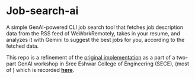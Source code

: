 # Job-search-ai
A simple GenAI-powered CLI job search tool that fetches job description data from the RSS feed of WeWorkRemotely, takes in your resume, and analyzes it with Gemini to suggest the best jobs for you, according to the fetched data.

This repo is a refinement of the [original implementation](https://github.com/skarthiek/Job-search-ai) as a part of a two-part GenAI workshop in Sree Eshwar College of Engineering (SECE), (most of ) which is recorded [**here**](https://youtube.com/playlist?list=PLRRGok7fmUg4QlrhV3HyixOckSotxNRgN&si=8CXjm74YtscRfS1d).
